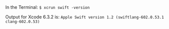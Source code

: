 In the Terminal:
`$ xcrun swift -version`

Output for Xcode 6.3.2 is:
`Apple Swift version 1.2 (swiftlang-602.0.53.1 clang-602.0.53)`

